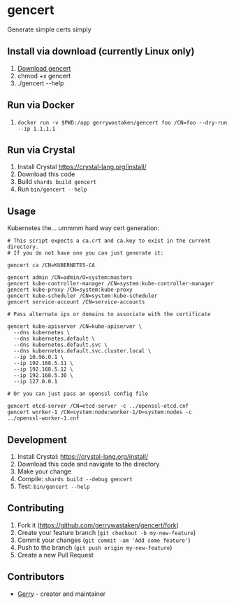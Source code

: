 # gencert

Generate simple certs simply

## Install via download (currently Linux only)

1. [Download gencert](https://github.com/gerrywastaken/gencert/releases/latest)
2. chmod +x gencert
3. ./gencert --help

## Run via Docker

1. `docker run -v $PWD:/app gerrywastaken/gencert foo /CN=foo --dry-run --ip 1.1.1.1`

## Run via Crystal

1. Install Crystal https://crystal-lang.org/install/
2. Download this code
3. Build `shards build gencert`
4. Run `bin/gencert --help`

## Usage

Kubernetes the... ummmm hard way cert generation:

```shell
# This script expects a ca.crt and ca.key to exist in the current directory.
# If you do not have one you can just generate it:

gencert ca /CN=KUBERNETES-CA

gencert admin /CN=admin/O=system:masters
gencert kube-controller-manager /CN=system:kube-controller-manager
gencert kube-proxy /CN=system:kube-proxy
gencert kube-scheduler /CN=system:kube-scheduler
gencert service-account /CN=service-accounts

# Pass alternate ips or domains to associate with the certificate

gencert kube-apiserver /CN=kube-apiserver \
  --dns kubernetes \
  --dns kubernetes.default \
  --dns kubernetes.default.svc \
  --dns kubernetes.default.svc.cluster.local \
  --ip 10.96.0.1 \
  --ip 192.168.5.11 \
  --ip 192.168.5.12 \
  --ip 192.168.5.30 \
  --ip 127.0.0.1

# Or you can just pass an openssl config file

gencert etcd-server /CN=etcd-server -c ../openssl-etcd.cnf
gencert worker-1 /CN=system:node:worker-1/O=system:nodes -c ../openssl-worker-1.cnf
```

## Development

1. Install Crystal: https://crystal-lang.org/install/
2. Download this code and navigate to the directory
3. Make your change
4. Compile: `shards build --debug gencert`
5. Test: `bin/gencert --help`

## Contributing

1. Fork it (<https://github.com/gerrywastaken/gencert/fork>)
2. Create your feature branch (`git checkout -b my-new-feature`)
3. Commit your changes (`git commit -am 'Add some feature'`)
4. Push to the branch (`git push origin my-new-feature`)
5. Create a new Pull Request

## Contributors

- [Gerry](https://github.com/gerrywastaken) - creator and maintainer
